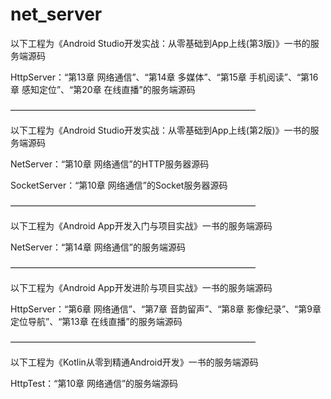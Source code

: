 # net_server
以下工程为《Android Studio开发实战：从零基础到App上线(第3版)》一书的服务端源码

HttpServer：“第13章  网络通信”、“第14章  多媒体”、“第15章  手机阅读”、“第16章  感知定位”、“第20章  在线直播”的服务端源码

————————————————————————————

以下工程为《Android Studio开发实战：从零基础到App上线(第2版)》一书的服务端源码

NetServer：“第10章 网络通信”的HTTP服务器源码

SocketServer：“第10章 网络通信”的Socket服务器源码

————————————————————————————

以下工程为《Android App开发入门与项目实战》一书的服务端源码

NetServer：“第14章 网络通信”的服务端源码

————————————————————————————

以下工程为《Android App开发进阶与项目实战》一书的服务端源码

HttpServer：“第6章 网络通信”、“第7章  音韵留声”、“第8章  影像纪录”、“第9章  定位导航”、“第13章  在线直播”的服务端源码

————————————————————————————

以下工程为《Kotlin从零到精通Android开发》一书的服务端源码

HttpTest：“第10章 网络通信”的服务端源码
